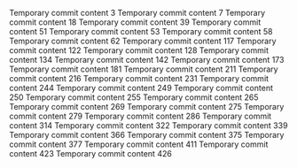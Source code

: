 Temporary commit content 3
Temporary commit content 7
Temporary commit content 18
Temporary commit content 39
Temporary commit content 51
Temporary commit content 53
Temporary commit content 58
Temporary commit content 62
Temporary commit content 117
Temporary commit content 122
Temporary commit content 128
Temporary commit content 134
Temporary commit content 142
Temporary commit content 173
Temporary commit content 181
Temporary commit content 211
Temporary commit content 216
Temporary commit content 231
Temporary commit content 244
Temporary commit content 249
Temporary commit content 250
Temporary commit content 255
Temporary commit content 265
Temporary commit content 269
Temporary commit content 275
Temporary commit content 279
Temporary commit content 286
Temporary commit content 314
Temporary commit content 322
Temporary commit content 339
Temporary commit content 366
Temporary commit content 375
Temporary commit content 377
Temporary commit content 411
Temporary commit content 423
Temporary commit content 426
